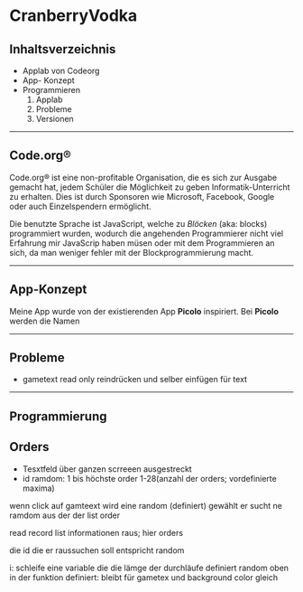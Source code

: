 # CranberryVodka

## Inhaltsverzeichnis

- Applab von Codeorg
- App- Konzept
- Programmieren
  1. Applab
  2. Probleme
  3. Versionen
  
  

___________________

## Code.org®

Code.org® ist eine non-profitable Organisation, die es sich zur Ausgabe gemacht hat, jedem Schüler die Möglichkeit zu geben Informatik-Unterricht zu erhalten. Dies ist durch Sponsoren wie Microsoft, Facebook, Google oder auch Einzelspendern ermöglicht.

Die benutzte Sprache ist JavaScript, welche zu *Blöcken* (aka: blocks) programmiert wurden, wodurch die angehenden Programmierer nicht viel Erfahrung mir JavaScrip haben müsen oder mit dem Programmieren an sich, da man weniger fehler mit der Blockprogrammierung macht. 

__________________

## App-Konzept

Meine App wurde von der existierenden App **Picolo** inspiriert. Bei **Picolo** werden die Namen



_________

## Probleme


- gametext
read only reindrücken und selber einfügen für text

______

## Programmierung


## Orders

- Tesxtfeld über ganzen scrreeen ausgestreckt
- id ramdom: 1 bis höchste order 1-28(anzahl der orders; vordefinierte maxima)

wenn click auf gamteext
wird eine random (definiert) gewählt
er sucht ne ramdom aus der der list order
  
read record list informationen raus; hier orders

die id die er raussuchen soll entspricht random 

i: schleife eine variable die die lämge der durchläufe definiert
random oben in der funktion definiert: bleibt für gametex und background color gleich

